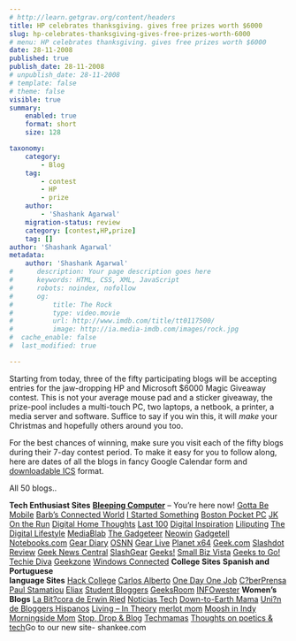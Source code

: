 ```yaml
---
# http://learn.getgrav.org/content/headers
title: HP celebrates thanksgiving. gives free prizes worth $6000
slug: hp-celebrates-thanksgiving-gives-free-prizes-worth-6000
# menu: HP celebrates thanksgiving. gives free prizes worth $6000
date: 28-11-2008
published: true
publish_date: 28-11-2008
# unpublish_date: 28-11-2008
# template: false
# theme: false
visible: true
summary:
    enabled: true
    format: short
    size: 128

taxonomy:
    category:
        - Blog
    tag:
        - contest
        - HP
        - prize
    author:
        - 'Shashank Agarwal'
    migration-status: review
    category: [contest,HP,prize]
    tag: []
author: 'Shashank Agarwal'
metadata:
    author: 'Shashank Agarwal'
#      description: Your page description goes here
#      keywords: HTML, CSS, XML, JavaScript
#      robots: noindex, nofollow
#      og:
#          title: The Rock
#          type: video.movie
#          url: http://www.imdb.com/title/tt0117500/
#          image: http://ia.media-imdb.com/images/rock.jpg
#  cache_enable: false
#  last_modified: true

---
```


Starting from today, three of the fifty participating blogs will be accepting entries for the jaw-dropping HP and Microsoft $6000 Magic Giveaway contest. This is not your average mouse pad and a sticker giveaway, the prize-pool includes a multi-touch PC, two laptops, a netbook, a printer, a media server and software. Suffice to say if you win this, it will *make* your Christmas and hopefully others around you too.

For the best chances of winning, make sure you visit each of the fifty blogs during their 7-day contest period. To make it easy for you to follow along, here are dates of all the blogs in fancy Google Calendar form and[ downloadable ICS](http://www.google.com/calendar/ical/76bqv6ndh9s4ho2gv0mshs1ojo%40group.calendar.google.com/public/basic.ics) format.

All 50 blogs..

 **Tech Enthusiast Sites**    [**Bleeping Computer**](http://www.bleepingcomputer.com/) – You’re here now! [Gotta Be Mobile](http://www.gottabemobile.com/) [Barb’s Connected World](http://digitalmediaphile.wordpress.com/) [I Started Something](http://www.istartedsomething.com/) [Boston Pocket PC](http://www.bostonpocketpc.com/) [JK On the Run](http://www.jkontherun.com/) [Digital Home Thoughts](http://www.digitalhomethoughts.com/) [Last 100](http://www.last100.com/) [Digital Inspiration](http://www.labnol.org/) [Liliputing](http://www.liliputing.com/) [The Digital Lifestyle](http://www.thedigitallifestyle.com/) [MediaBlab](http://www.mediablab.com/) [The Gadgeteer](http://www.the-gadgeteer.com/) [Neowin](http://www.neowin.net/) [Gadgetell](http://www.gadgetell.com/) [Notebooks.com](http://www.notebooks.com/) [Gear Diary](http://www.geardiary.com/) [OSNN](http://www.osnn.net/) [Gear Live](http://www.gearlive.com/) [Planet x64](http://www.planetx64.com/) [Geek.com](http://www.geek.com/) [Slashdot Review](http://www.slashdotreview.com/) [Geek News Central](http://www.geeknewscentral.com/) [SlashGear](http://www.slashgear.com/) [Geeks!](http://geeks.pirillo.com/) [Small Biz Vista](http://www.smallbizvista.com/) [Geeks to Go!](http://www.geekstogo.com/) [Techie Diva](http://www.techiediva.com/) [Geekzone](http://www.geekzone.co.nz/) [Windows Connected](http://www.windowsconnected.com/)   **College Sites** **Spanish and Portuguese  
 language Sites**   [Hack College](http://www.hackcollege.com/) [Carlos Alberto](http://carlosalbertojr.spaces.live.com/) [One Day One Job](http://www.onedayonejob.com/) [C?berPrensa](http://www.ciberprensa.com/) [Paul Stamatiou](http://www.paulstamatiou.com/) [Eliax](http://www.eliax.com/) [Student Bloggers](http://studentbloggers.org/) [GeeksRoom](http://www.geeksroom.com/)  [INFOwester](http://www.infowester.com/) **Women’s Blogs** [La Bit?cora de Erwin Ried](http://erwin.ried.cl/)  [Noticias Tech](http://www.noticiastech.com/) [Down-to-Earth Mama](http://www.dtemama.com/) [Uni?n de Bloggers Hispanos](http://www.uniondebloggershispanos.com/) [Living – In Theory](http://www.livingintheory.blogspot.com/)  [merlot mom](http://www.merlotmom.blogspot.com/)  [Moosh in Indy](http://www.mooshinindy.com/)  [Morningside Mom](http://www.morningsidemom.blogspot.com/)  [Stop, Drop & Blog](http://www.stopdropandblog.com/)  [Techmamas](http://www.techmamas.typepad.com/)  [Thoughts on poetics & tech](http://www.liz-henry.blogspot.com/)Go to our new site- shankee.com
